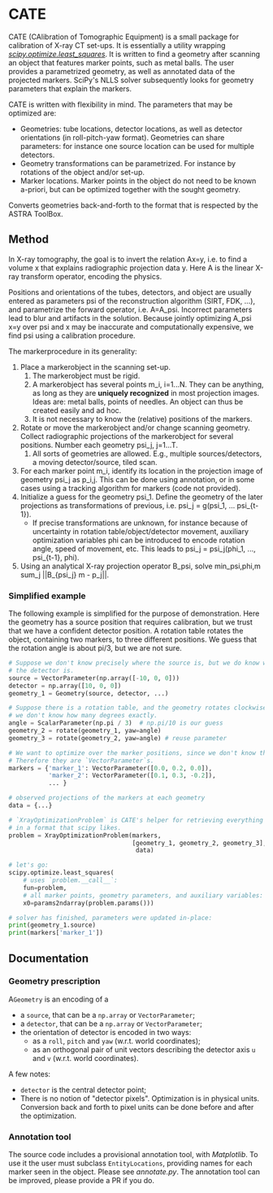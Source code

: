# CATE
CATE (CAlibration of Tomographic Equipment) is a small package for calibration of X-ray CT set-ups. It is essentially 
a utility wrapping [_scipy.optimize.least_squares_](https://docs.scipy.org/doc/scipy/reference/generated/scipy.optimize.least_squares.html).
It is written to find a geometry after scanning an object that features
marker points, such as metal balls.
The user provides a parametrized geometry, as well as annotated data of 
the projected markers. SciPy's NLLS solver subsequently looks for geometry parameters that
explain the markers.

CATE is written with flexibility in mind. The parameters that may be optimized
are:
 - Geometries: tube locations, detector locations, as well
   as detector orientations (in roll-pitch-yaw format). Geometries can share
   parameters: for instance one source location can be used for multiple
   detectors.
 - Geometry transformations can be parametrized. For instance by rotations of
   the object and/or set-up.
 - Marker locations. Marker points in the object do not need to be known
   a-priori, but can be optimized together with the sought geometry.

Converts geometries back-and-forth to the format that is respected by the
ASTRA ToolBox.

## Method 
In X-ray tomography, the goal is to invert the relation Ax=y, i.e. to find
a volume x that explains radiographic projection data y. Here A is the linear
X-ray transform operator, encoding the physics.

Positions and orientations of the tubes, detectors, and object are usually
entered as parameters psi of the reconstruction algorithm (SIRT, FDK, ...), and 
parametrize
the forward operator, i.e. A=A_psi. Incorrect parameters lead to
blur and artifacts in the solution. Because jointly optimizing A_psi x=y over
psi and x may be inaccurate and computationally expensive, we find
psi using a calibration procedure.

The markerprocedure in its generality:
1. Place a markerobject in the scanning set-up. 
   1. The markerobject must be rigid.
   2. A markerobject has several points m_i, i=1...N. They can be anything,
   as long as they are **uniquely recognized** in most projection
   images. Ideas are: metal balls, points of needles. An object can thus be
   created easily and ad hoc.
   3. It is not necessary to know the (relative) positions of the
   markers. 
2. Rotate or move the markerobject and/or change scanning geometry. Collect
radiographic projections of the markerobject for several positions.
Number each geometry psi_j, j=1...T.
   1. All sorts of geometries are allowed. E.g., multiple sources/detectors, a moving
   detector/source, tiled scan.
3. For each marker point m_i, identify its location in the
projection image of geometry psi_j as p_i,j. This can be done using annotation, 
or in some cases using a tracking algorithm for markers (code not provided).
4. Initialize a guess for the geometry psi_1. Define the geometry of the later
projections as transformations of previous, i.e. psi_j = g(psi_1, ... psi_{t-1}).
   - If precise transformations are unknown, for instance because of
   uncertainty in rotation table/object/detector movement, auxiliary
   optimization variables phi can be introduced to encode rotation angle,
   speed of movement, etc. This leads to
   psi_j = psi_j(phi_1, ..., psi_{t-1}, phi).
6. Using an analytical X-ray projection operator B_psi, solve
min_psi,phi,m sum_j ||B_{psi_j} m - p_j||.

### Simplified example
The following example is simplified for the purpose of demonstration. Here
the geometry has a source position that requires calibration, but we trust that
we have a confident detector position. A
rotation table rotates the object, containing two markers, to three different
positions. We guess that the rotation angle is about pi/3, but we are not sure.
```python
# Suppose we don't know precisely where the source is, but we do know where
# the detector is.
source = VectorParameter(np.array([-10, 0, 0]))
detector = np.array([10, 0, 0])
geometry_1 = Geometry(source, detector, ...)

# Suppose there is a rotation table, and the geometry rotates clockwise, but
# we don't know how many degrees exactly.
angle = ScalarParameter(np.pi / 3)  # np.pi/10 is our guess
geometry_2 = rotate(geometry_1, yaw=angle)
geometry_3 = rotate(geometry_2, yaw=angle) # reuse parameter

# We want to optimize over the marker positions, since we don't know them.
# Therefore they are `VectorParameter`s.
markers = {'marker_1': VectorParameter([0.0, 0.2, 0.0]),
           'marker_2': VectorParameter([0.1, 0.3, -0.2]),
           ... }

# observed projections of the markers at each geometry
data = {...} 

# `XrayOptimizationProblem` is CATE's helper for retrieving everything
# in a format that scipy likes.
problem = XrayOptimizationProblem(markers,
                                  [geometry_1, geometry_2, geometry_3],
                                   data)

# let's go:
scipy.optimize.least_squares(
    # uses `problem.__call__`:
    fun=problem,  
    # all marker points, geometry parameters, and auxiliary variables:
    x0=params2ndarray(problem.params()))

# solver has finished, parameters were updated in-place:
print(geometry_1.source)
print(markers['marker_1'])
```

## Documentation

### Geometry prescription
A`Geometry` is an encoding of a 
 - a `source`, that can be a `np.array` or `VectorParameter`;
 - a `detector`, that can be a `np.array` or `VectorParameter`;
 - the orientation of detector is encoded in two ways:
   - as a `roll`, `pitch` and `yaw` (w.r.t. world coordinates);
   - as an orthogonal pair of unit vectors describing the detector axis `u` and `v` (w.r.t. world coordinates).

A few notes:
 - `detector` is the central detector point;
 - There is no notion of "detector pixels". Optimization is in physical units.
   Conversion back and forth to pixel units can be done before and
   after the optimization. 

### Annotation tool
The source code includes a provisional annotation tool, with _Matplotlib_. To
use it the user must subclass `EntityLocations`, providing names for each marker
seen in the object. Please see _annotate.py_. The annotation tool can be
improved, please provide a PR if you do.